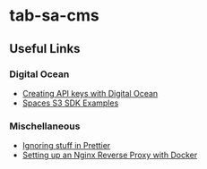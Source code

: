 # tab-sa-cms

## Useful Links

### Digital Ocean

- [Creating API keys with Digital Ocean](https://www.digitalocean.com/community/tutorials/how-to-create-a-digitalocean-space-and-api-key)
- [Spaces S3 SDK Examples](https://docs.digitalocean.com/products/spaces/reference/s3-sdk-examples/)

### Mischellaneous

- [Ignoring stuff in Prettier](https://prettier.io/docs/en/ignore.html)
- [Setting up an Nginx Reverse Proxy with Docker](https://leangaurav.medium.com/simplest-https-setup-nginx-reverse-proxy-letsencrypt-ssl-certificate-aws-cloud-docker-4b74569b3c61)
